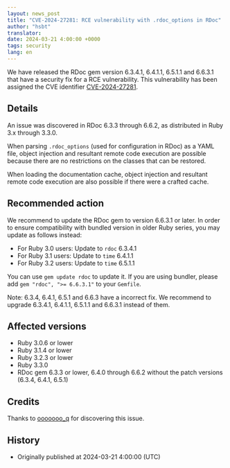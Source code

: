 ```yaml
---
layout: news_post
title: "CVE-2024-27281: RCE vulnerability with .rdoc_options in RDoc"
author: "hsbt"
translator:
date: 2024-03-21 4:00:00 +0000
tags: security
lang: en
---
```


We have released the RDoc gem version 6.3.4.1, 6.4.1.1, 6.5.1.1 and 6.6.3.1 that have a security fix for a RCE vulnerability.
This vulnerability has been assigned the CVE identifier [CVE-2024-27281](https://www.cve.org/CVERecord?id=CVE-2024-27281).

## Details

An issue was discovered in RDoc 6.3.3 through 6.6.2, as distributed in Ruby 3.x through 3.3.0.

When parsing `.rdoc_options` (used for configuration in RDoc) as a YAML file, object injection and resultant remote code execution are possible because there are no restrictions on the classes that can be restored.

When loading the documentation cache, object injection and resultant remote code execution are also possible if there were a crafted cache.

## Recommended action

We recommend to update the RDoc gem to version 6.6.3.1 or later. In order to ensure compatibility with bundled version in older Ruby series, you may update as follows instead:

* For Ruby 3.0 users: Update to `rdoc` 6.3.4.1
* For Ruby 3.1 users: Update to `time` 6.4.1.1
* For Ruby 3.2 users: Update to `time` 6.5.1.1

You can use `gem update rdoc` to update it. If you are using bundler, please add `gem "rdoc", ">= 6.6.3.1"` to your `Gemfile`.

Note: 6.3.4, 6.4.1, 6.5.1 and 6.6.3 have a incorrect fix. We recommend to upgrade 6.3.4.1, 6.4.1.1, 6.5.1.1 and 6.6.3.1 instead of them.

## Affected versions

* Ruby 3.0.6 or lower
* Ruby 3.1.4 or lower
* Ruby 3.2.3 or lower
* Ruby 3.3.0
* RDoc gem 6.3.3 or lower, 6.4.0 through 6.6.2 without the patch versions (6.3.4, 6.4.1, 6.5.1)

## Credits

Thanks to [ooooooo_q](https://hackerone.com/ooooooo_q?type=user) for discovering this issue.

## History

* Originally published at 2024-03-21 4:00:00 (UTC)
